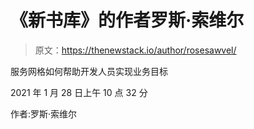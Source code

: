 # 《新书库》的作者罗斯·索维尔

> 原文：<https://thenewstack.io/author/rosesawvel/>

服务网格如何帮助开发人员实现业务目标

2021 年 1 月 28 日上午 10 点 32 分

作者:罗斯·索维尔